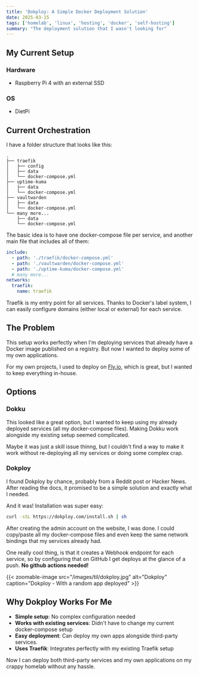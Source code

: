 ```yaml
---
title: 'Dokploy: A Simple Docker Deployment Solution'
date: 2025-03-15
tags: ['homelab', 'linux', 'hosting', 'docker', 'self-hosting']
summary: "The deployment solution that I wasn't looking for"
---
```


## My Current Setup

### Hardware
- Raspberry Pi 4 with an external SSD

### OS
- DietPi

## Current Orchestration

I have a folder structure that looks like this:

```
.
├── traefik
│   ├── config
│   ├── data
│   └── docker-compose.yml
├── uptime-kuma
│   ├── data
│   └── docker-compose.yml
├── vaultwarden
│   ├── data
│   └── docker-compose.yml
└── many more...
    ├── data
    └── docker-compose.yml
```

The basic idea is to have one docker-compose file per service, and another main file that includes all of them:

```yaml
include:
  - path: './traefik/docker-compose.yml'
  - path: './vaultwarden/docker-compose.yml'
  - path: './uptime-kuma/docker-compose.yml'
  # many more...
networks:
  traefik:
    name: traefik
```

Traefik is my entry point for all services. Thanks to Docker's label system, I can easily configure domains (either local or external) for each service.

## The Problem

This setup works perfectly when I'm deploying services that already have a Docker image published on a registry. But now I wanted to deploy some of my own applications.

For my own projects, I used to deploy on [Fly.io](https://fly.io), which is great, but I wanted to keep everything in-house.

## Options

### Dokku

This looked like a great option, but I wanted to keep using my already deployed services (all my docker-compose files). Making Dokku work alongside my existing setup seemed complicated.

Maybe it was just a skill issue thinng, but I couldn't find a way to make it work without re-deploying all my services or doing some complex crap.

### Dokploy

I found Dokploy by chance, probably from a Reddit post or Hacker News. After reading the docs, it promised to be a simple solution and exactly what I needed.

And it was! Installation was super easy:

```bash
curl -sSL https://dokploy.com/install.sh | sh
```

After creating the admin account on the website, I was done. I could copy/paste all my docker-compose files and even keep the same network bindings that my services already had.

One really cool thing, is that it creates a Webhook endpoint for each service, so by configuring that on GitHub I get deploys at the glance of a push. **No github actions needed!**

{{< zoomable-image src="/images/til/dokploy.jpg"
                   alt="Dokploy"
                   caption="Dokploy - With a random app deployed" >}}

## Why Dokploy Works For Me

- **Simple setup**: No complex configuration needed
- **Works with existing services**: Didn't have to change my current docker-compose setup
- **Easy deployment**: Can deploy my own apps alongside third-party services.
- **Uses Traefik**: Integrates perfectly with my existing Traefik setup

Now I can deploy both third-party services and my own applications on my crappy homelab without any hassle.
